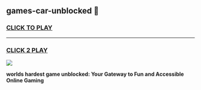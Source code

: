 
## games-car-unblocked 👋
<h3>
<a href="https://premium.freeplayer.one?title=games-car-unblocked&ref=14F">CLICK TO PLAY</a></h3>
<hr>

<h3>
<a href="https://premium.freeplayer.one?title=games-car-unblocked&ref=14F">CLICK 2 PLAY</a>
  
</h3>

<a href="https://premium.freeplayer.one?title=games-car-unblocked&ref=12F/"><img src="https://clearcache.store/games.png"></a>


**worlds hardest game unblocked: Your Gateway to Fun and Accessible Online Gaming**
